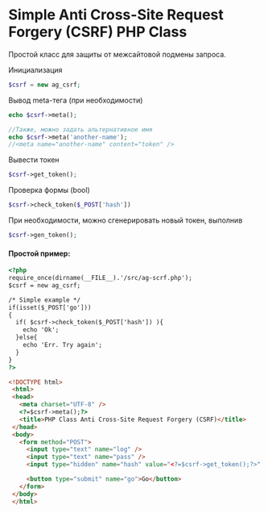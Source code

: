 # Simple Anti Cross-Site Request Forgery (CSRF) PHP Class
Простой класс для защиты от межсайтовой подмены запроса.

Инициализация
```php
$csrf = new ag_csrf;
```

Вывод meta-тега (при необходимости)
```php
echo $csrf->meta();

//Также, можно задать альтернативное имя
echo $csrf->meta('another-name');
//<meta name="another-name" content="token" />
```

Вывести токен
```php
$csrf->get_token();
```

Проверка формы (bool)
```php
$csrf->check_token($_POST['hash'])
```

При необходимости, можно сгенерировать новый токен, выполнив
```php
$csrf->gen_token();
```

#### Простой пример:

```html
<?php
require_once(dirname(__FILE__).'/src/ag-scrf.php');
$csrf = new ag_csrf;

/* Simple example */
if(isset($_POST['go']))
{
  if( $csrf->check_token($_POST['hash']) ){
    echo 'Ok';
  }else{
    echo 'Err. Try again';
  }
}
?>

<!DOCTYPE html>
 <html>
 <head>
   <meta charset="UTF-8" />
   <?=$csrf->meta();?>
   <title>PHP Class Anti Cross-Site Request Forgery (CSRF)</title>
 </head>
 <body>
   <form method="POST">
     <input type="text" name="log" />
     <input type="text" name="pass" />
     <input type="hidden" name="hash" value="<?=$csrf->get_token();?>" />

     <button type="submit" name="go">Go</button>
   </form>
 </body>
 </html>
```
